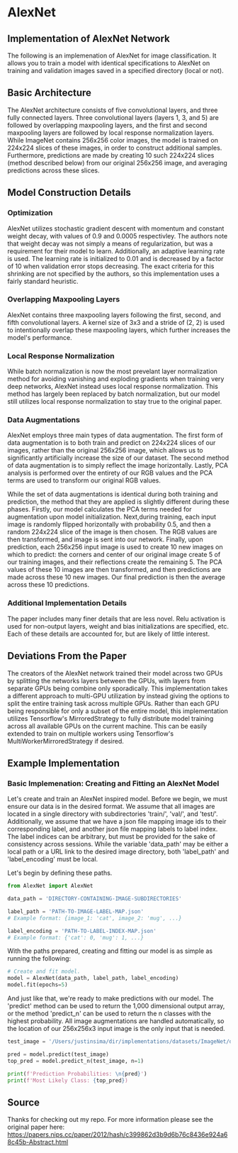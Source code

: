 # AlexNet
## Implementation of AlexNet Network
The following is an implemenation of AlexNet for image classification. It allows you to train a model with identical specifications to AlexNet on training and validation images saved in a specified directory (local or not).

## Basic Architecture
The AlexNet architecture consists of five convolutional layers, and three fully connected layers.
Three convolutional layers (layers 1, 3, and 5) are followed by overlapping maxpooling layers,
and the first and second maxpooling layers are followed by local response normalization layers.
While ImageNet contains 256x256 color images, the model is trained on 224x224 slices of these images,
in order to construct additional samples.
Furthermore, predictions are made by creating 10 such 224x224 slices (method described below) from our original 256x256 image,
and averaging predictions across these slices.

## Model Construction Details
### Optimization
AlexNet utilizes stochastic gradient descent with momentum and constant weight decay, with values of 0.9 and 0.0005 respectivley. The authors note that weight decay was not simply a means of regularization, but was a requirement for their model to learn. Additionally, an adaptive learning rate is used. The learning rate is initialized to 0.01 and is decreased by a factor of 10 when validation error stops decreasing. The exact criteria for this shrinking are not specified by the authors, so this implementation uses a fairly standard heuristic.

### Overlapping Maxpooling Layers
AlexNet contains three maxpooling layers following the first, second, and fifth convolutional layers. A kernel size of 3x3 and a stride of (2, 2) is used to intentionally overlap these maxpooling layers, which further increases the model's performance.

### Local Response Normalization
While batch normalization is now the most prevelant layer normalization method for avoiding vanishing and exploding gradients when training very deep networks, AlexNet instead uses local response normalization. This method has largely been replaced by batch normalization, but our model still utilizes local response normalization to stay true to the original paper.

### Data Augmentations
AlexNet employs three main types of data augmentation. The first form of data augmentation is to both train and predict on 224x224 slices of our images, rather than the original 256x256 image, which allows us to significantly artificially increase the size of our dataset. The second method of data augmentation is to simply reflect the image horizontally. Lastly, PCA analysis is performed over the entirety of our RGB values and the PCA terms are used to transform our original RGB values.

While the set of data augmentations is identical during both training and prediction, the method that they are applied is slightly different during these phases. Firstly, our model calculates the PCA terms needed for augmentation upon model initialization. Next,during training, each input image is randomly flipped horizontally with probability 0.5, and then a random 224x224 slice of the image is then chosen. The RGB values are then transformed, and image is sent into our network. Finally, upon prediction, each 256x256 input image is used to create 10 new images on which to predict: the corners and center of our original image create 5 of our training images, and their reflections create the remaining 5. The PCA values of these 10 images are then transformed, and then predictions are made across these 10 new images. Our final prediction is then the average across these 10 predictions.

### Additional Implementation Details
The paper includes many finer details that are less novel. Relu activation is used for non-output layers, weight and bias initializations are specified, etc. Each of these details are accounted for, but are likely of little interest.

## Deviations From the Paper
The creators of the AlexNet network trained their model across two GPUs by splitting the networks layers between the GPUs, with layers from separate GPUs being combine only sporadically. This implementation takes a different approach to multi-GPU utilization by instead giving the options to split the entire training task across multiple GPUs. Rather than each GPU being responsible for only a subset of the entire model, this implementation utilizes Tensorflow's MirroredStrategy to fully distribute model training across all available GPUs on the current machine. This can be easily extended to train on multiple workers using Tensorflow's MultiWorkerMirroredStrategy if desired.

## Example Implementation
### Basic Implemenation: Creating and Fitting an AlexNet Model
Let's create and train an AlexNet inspired model. Before we begin, we must ensure our data is in the desired format. We assume that all images are located in a single directory with subdirectories 'train/', 'val/', and 'test/'. Additionally, we assume that we have a json file mapping image ids to their corresponding label, and another json file mapping labels to label index. The label indices can be arbitrary, but must be provided for the sake of consistency across sessions. While the variable 'data_path' may be either a local path or a URL link to the desired image directory, both 'label_path' and 'label_encoding' must be local.

Let's begin by defining these paths.


```python
from AlexNet import AlexNet

data_path = 'DIRECTORY-CONTAINING-IMAGE-SUBDIRECTORIES'

label_path = 'PATH-TO-IMAGE-LABEL-MAP.json'
# Example format: {image_1: 'cat', image_2: 'mug', ...}

label_encoding = 'PATH-TO-LABEL-INDEX-MAP.json'
# Example format: {'cat': 0, 'mug': 1, ...}

```

With the paths prepared, creating and fitting our model is as simple as running the following:


```python
# Create and fit model.
model = AlexNet(data_path, label_path, label_encoding)
model.fit(epochs=5)

```

And just like that, we're ready to make predictions with our model. The 'predict' method can be used to return the 1,000 dimensional output array, or the method 'predict_n' can be used to return the n classes with the highest probability. All image augmentations are handled automatically, so the location of our 256x256x3 input image is the only input that is needed.



```python
test_image = '/Users/justinsima/dir/implementations/datasets/ImageNet/dummy_data/test/ILSVRC2012_test_00018560.JPEG'

pred = model.predict(test_image)
top_pred = model.predict_n(test_image, n=1)

print(f'Prediction Probabilities: \n{pred}')
print(f'Most Likely Class: {top_pred})
```

## Source
Thanks for checking out my repo. For more information please see the original paper here: https://papers.nips.cc/paper/2012/hash/c399862d3b9d6b76c8436e924a68c45b-Abstract.html
